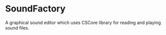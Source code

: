 # SoundFactory
A graphical sound editor which uses CSCore library for reading and playing sound files.
